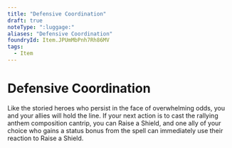 ```yaml
---
title: "Defensive Coordination"
draft: true
noteType: ":luggage:"
aliases: "Defensive Coordination"
foundryId: Item.JPUmMbPnh7Rh86MV
tags:
  - Item
---
```


# Defensive Coordination

Like the storied heroes who persist in the face of overwhelming odds, you and your allies will hold the line. If your next action is to cast the rallying anthem composition cantrip, you can Raise a Shield, and one ally of your choice who gains a status bonus from the spell can immediately use their reaction to Raise a Shield.
